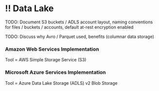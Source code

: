 # !! Data Lake

TODO:  Document S3 buckets / ADLS account layout, naming conventions for files / buckets / accounts, default at-rest encryption enabled

TODO:  Discuss why Avro / Parquet used, benefits \(columnar data storage\)

### Amazon Web Services Implementation

Tool = AWS Simple Storage Service \(S3\)

### Microsoft Azure Services Implementation

Tool = Azure Data Lake Storage \(ADLS\) v2 Blob Storage

